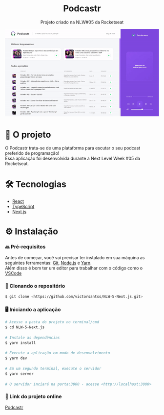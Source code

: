 <h1 align="center">Podcastr</h1>

<p align="center">Projeto criado na NLW#05 da Rocketseat</p>

<p align="center">
  <img src="src/assets/demo.gif" alt="animated" />
</p>

<h1 align="left">🎯 O projeto </h1>

<p> O Podcastr trata-se de uma plataforma para escutar o seu podcast preferido de programação! <br/>
Essa aplicação foi desenvolvida durante a Next Level Week #05 da Rocketseat. </p>

<h1 align="left">🛠️ Tecnologias </h1>

- [React](https://pt-br.reactjs.org/)
- [TypeScript](https://www.typescriptlang.org/)
- [Next.js](https://nextjs.org/)

<h1 align="left">⚙️ Instalação </h1>

### 🔙 Pré-requisitos

Antes de começar, você vai precisar ter instalado em sua máquina as seguintes ferramentas:
[Git](https://git-scm.com), [Node.js](https://nodejs.org/en/) e [Yarn](https://yarnpkg.com/). </br>
Além disso é bom ter um editor para trabalhar com o código como o [VSCode](https://code.visualstudio.com/)

### 🔽 Clonando o repositório
```bash
$ git clone <https://github.com/victorsantss/NLW-5-Next.js.git>
```

### 🖥️ Iniciando a aplicação

```bash
# Acesse a pasta do projeto no terminal/cmd
$ cd NLW-5-Next.js

# Instale as dependências
$ yarn install

# Execute a aplicação em modo de desenvolvimento
$ yarn dev

# Em um segundo terminal, execute o servidor
$ yarn server

# O servidor inciará na porta:3000 - acesse <http://localhost:3000>
```

### 🔗 Link do projeto online

[Podcastr](https://podcastr-five.vercel.app/)
